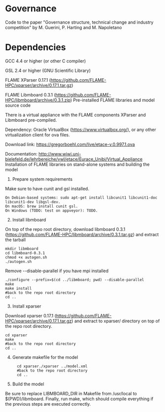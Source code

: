 # Governance
Code to the paper "Governance structure, technical change and industry competition" by M. Guerini, P. Harting and M. Napoletano


# Dependencies

GCC 4.4 or higher (or other C compiler)

GSL 2.4 or higher (GNU Scientific Library)

FLAME XParser 0.17.1 (https://github.com/FLAME-HPC/xparser/archive/0.17.1.tar.gz)

FLAME Libmboard 0.3.1 (https://github.com/FLAME-HPC/libmboard/archive/0.3.1.zip)
Pre-installed FLAME libraries and model source code

There is a virtual appliance with the FLAME components XParser and Libmboard pre-compiled. 

Dependency: Oracle VirtualBox (https://www.virtualbox.org/), or any other virtualization client for ova files.

Download link: https://gregorboehl.com/live/etace-v.0.997.1.ova

Documentation: http://www.wiwi.uni-bielefeld.de/lehrbereiche/vwl/etace/Eurace_Unibi/Virtual_Appliance
Installation of FLAME libraries on stand-alone systems and building the model

1. Prepare system requirements

Make sure to have cunit and gsl installed.

    On Debian-based systems: sudo apt-get install libcunit1 libcunit1-doc libcunit1-dev libgsl-dev.
    On macOS: brew install cunit gsl.
    On Windows (TODO: test on appveyor): TODO.

2. Install libmboard

On top of the repo root directory, download libmboard 0.3.1 (https://github.com/FLAME-HPC/libmboard/archive/0.3.1.tar.gz) and extract the tarball

    mkdir libmboard
    cd libmboard-0.3.1
    chmod +x autogen.sh
    ./autogen.sh

Remove --disable-parallel if you have mpi installed

    ./configure --prefix=$(cd ../libmboard; pwd) --disable-parallel
    make
    make install
    #back to the repo root directory
    cd ..

3. Install xparser

Download xparser 0.17.1 (https://github.com/FLAME-HPC/xparser/archive/0.17.1.tar.gz) and extract to xparser/ directory on top of the repo root directory.

    cd xparser
    make
    #back to the repo root directory
    cd ..

4. Generate makefile for the model
    
         cd xparser./xparser ../model.xml
         #back to the repo root directory
         cd ..

5. Build the model

Be sure to replace LIBMBOARD_DIR in Makefile from /usr/local to $(PWD)/libmboard. Finally, run make, which should compile everything if the previous steps are executed correctly.
